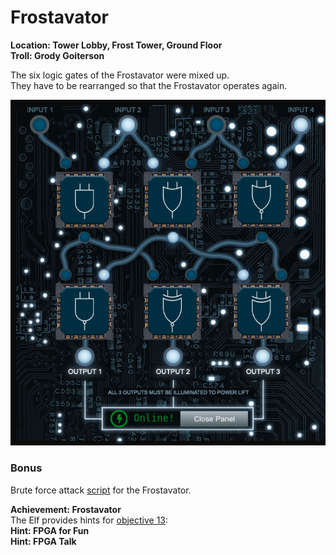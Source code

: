 <h1 id="frostavator">Frostavator</h1>
<p><strong>Location: Tower Lobby, Frost Tower, Ground Floor</strong><br>
<strong>Troll: Grody Goiterson</strong></p>
<p>The six logic gates of the Frostavator were mixed up.<br>
They have to be rearranged so that the Frostavator operates again.</p>
<p><img src="https://github.com/joergschwarzwaelder/hhc2021/blob/master/Additional/Frostavator.png" alt="Frostavator solution"></p>
<h3 id="bonus">Bonus</h3>
<p>Brute force attack <a href="https://github.com/joergschwarzwaelder/hhc2021/blob/master/Additional/frostavator-broteforce.pl">script</a> for the Frostavator.</p>
<p><strong>Achievement: Frostavator</strong><br>
The Elf provides hints for <a href="https://github.com/joergschwarzwaelder/hhc2021/tree/master/Objective-13">objective 13</a>:<br>
<strong>Hint: FPGA for Fun</strong><br>
<strong>Hint: FPGA Talk</strong></p>

